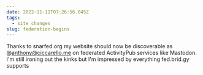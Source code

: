 ```yaml
---
date: 2022-11-11T07:26:56.045Z
tags:
  - site changes
slug: federation-begins
---
```

Thanks to snarfed.org my website should now be discoverable as @anthony@ciccarello.me on federated ActivityPub services like Mastodon. I'm still ironing out the kinks but I'm impressed by everything fed.brid.gy supports
